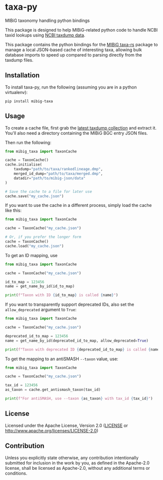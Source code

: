 # taxa-py

MIBiG taxonomy handling python bindings

This package is designed to help MIBiG-related python code to handle NCBI taxid lookups using [NCBI taxdump data](https://ftp.ncbi.nlm.nih.gov/pub/taxonomy/new_taxdump/).

This package contains the python bindings for the [MIBiG taxa-rs](https://github.com/mibig-secmet/taxa-rs) package to manage a local JSON-based cache of interesting taxa, allowing bulk database imports to speed up compared to parsing directly from the taxdump files.

## Installation

To install taxa-py, run the following (assuming you are in a python virtualenv):

```
pip install mibig-taxa
```

## Usage

To create a cache file, first grab the [latest taxdump collection](https://ftp.ncbi.nlm.nih.gov/pub/taxonomy/new_taxdump/) and extract it. You'll also need a directory containing the MIBiG BGC entry JSON files.

Then run the following:

```python
from mibig_taxa import TaxonCache

cache = TaxonCache()
cache.initialise(
    taxdump="path/to/taxa/rankedlineage.dmp",
    merged_id_dump="path/to/taxa/merged.dmp",
    datadir="path/to/mibig-json/data"
)

# Save the cache to a file for later use
cache.save("my_cache.json")
```

If you want to use the cache in a different process, simply load the cache like this:

```python
from mibig_taxa import TaxonCache

cache = TaxonCache("my_cache.json")

# Or, if you prefer the longer form
cache = TaxonCache()
cache.load("my_cache.json")

```

To get an ID mapping, use

```python
from mibig_taxa import TaxonCache

cache = TaxonCache("my_cache.json")

id_to_map = 123456
name = get_name_by_id(id_to_map)

print(f"Taxon with ID {id_to_map} is called {name}")
```

If you want to transparently support deprecated IDs, also set the `allow_deprecated` argument to `True`:

```python
from mibig_taxa import TaxonCache

cache = TaxonCache("my_cache.json")

deprecated_id_to_map = 123456
name = get_name_by_id(deprecated_id_to_map, allow_deprecated=True)

print(f"Taxon with deprecated ID {deprecated_id_to_map} is called {name}")
```

To get the mapping to an antiSMASH `--taxon` value, use:

```python
from mibig_taxa import TaxonCache

cache = TaxonCache("my_cache.json")

tax_id = 123456
as_taxon = cache.get_antismash_taxon(tax_id)

print(f"For antiSMASH, use --taxon {as_taxon} with tax_id {tax_id}")
```

## License

Licensed under the Apache License, Version 2.0
([LICENSE](LICENSE) or http://www.apache.org/licenses/LICENSE-2.0)


## Contribution

Unless you explicitly state otherwise, any contribution intentionally submitted
for inclusion in the work by you, as defined in the Apache-2.0 license, shall be
licensed as Apache-2.0, without any additional terms or conditions.
